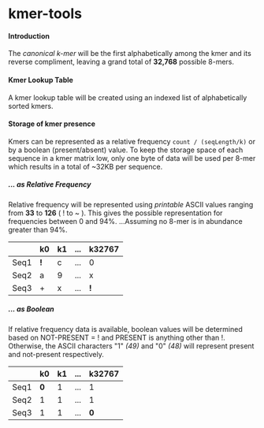 # kmer-tools

#### Introduction
The *canonical k-mer* will be the first alphabetically among the kmer and its reverse compliment, leaving a grand total of **32,768** possible 8-mers.

#### Kmer Lookup Table
A kmer lookup table will be created using an indexed list of alphabetically sorted kmers. 

#### Storage of kmer presence
Kmers can be represented as a relative frequency `count / (seqLength/k)` or by a boolean (present/absent) value.  To keep the storage space of each sequence in a kmer matrix low, only one byte of data will be used per 8-mer which results in a total of ~32KB per sequence.

##### ... as Relative Frequency
Relative frequency will be represented using *printable* ASCII values ranging from **33** to **126** ( ! to ~ ).
This gives the possible representation for frequencies between 0 and 94%. ...Assuming no 8-mer is in abundance greater than 94%.

|      | k0 | k1 | ... | k32767 |
|------|----|----|-----|--------|
| Seq1 | **!**  | c  | ... | 0      |
| Seq2 | a  | 9  | ... | x      |
| Seq3 | +  | x  | ... | **!**      |

##### ... as Boolean
If relative frequency data is available, boolean values will be determined based on NOT-PRESENT = ! and PRESENT is anything other than !.  Otherwise, the ASCII characters "1" *(49)* and "0" *(48)* will represent present and not-present respectively.

|      | k0 | k1 | ... | k32767 |
|------|----|----|-----|--------|
| Seq1 | **0**  | 1  | ... | 1      |
| Seq2 | 1  | 1  | ... | 1      |
| Seq3 | 1  | 1  | ... | **0**      |


